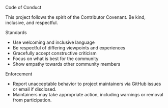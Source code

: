Code of Conduct

This project follows the spirit of the Contributor Covenant. Be kind, inclusive, and respectful.

Standards
- Use welcoming and inclusive language
- Be respectful of differing viewpoints and experiences
- Gracefully accept constructive criticism
- Focus on what is best for the community
- Show empathy towards other community members

Enforcement
- Report unacceptable behavior to project maintainers via GitHub issues or email if disclosed.
- Maintainers may take appropriate action, including warnings or removal from participation.

